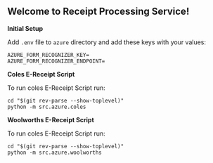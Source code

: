 ## Welcome to Receipt Processing Service!
**Initial Setup**

Add `.env` file to `azure` directory and add these keys with your values:
```commandline
AZURE_FORM_RECOGNIZER_KEY=  
AZURE_FORM_RECOGNIZER_ENDPOINT= 
```
**Coles E-Receipt Script**

To run coles E-Receipt Script run:
```commandline
cd "$(git rev-parse --show-toplevel)"
python -m src.azure.coles     
```

**Woolworths E-Receipt Script**

To run coles E-Receipt Script run:
```commandline
cd "$(git rev-parse --show-toplevel)"
python -m src.azure.woolworths     
```